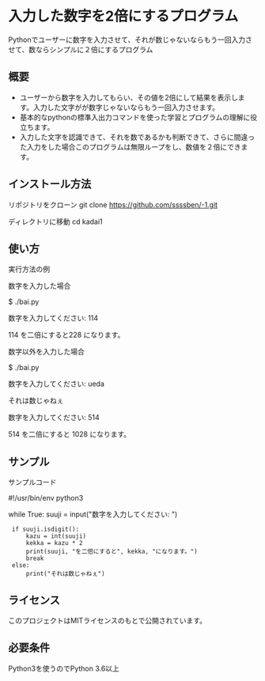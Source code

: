 # 入力した数字を2倍にするプログラム

Pythonでユーザーに数字を入力させて、それが数じゃないならもう一回入力させて、数ならシンプルに２倍にするプログラム

## 概要

- ユーザーから数字を入力してもらい、その値を2倍にして結果を表示します。入力した文字がが数字じゃないならもう一回入力させます。
- 基本的なpythonの標準入出力コマンドを使った学習とプログラムの理解に役立ちます。
- 入力した文字を認識できて、それを数であるかも判断できて、さらに間違った入力をした場合このプログラムは無限ループをし、数値を２倍にできます。
## インストール方法

リポジトリをクローン
git clone https://github.com/ssssben/-1.git

ディレクトリに移動
cd kadai1

## 使い方

実行方法の例

数字を入力した場合

$ ./bai.py

数字を入力してください: 114

114 を二倍にすると228 になります。

数字以外を入力した場合

$ ./bai.py

数字を入力してください: ueda

それは数じゃねぇ

数字を入力してください: 514

514 を二倍にすると 1028 になります。

## サンプル

サンプルコード

 #!/usr/bin/env python3

 while True:
     suuji = input("数字を入力してください: ")

     if suuji.isdigit():
         kazu = int(suuji)
         kekka = kazu * 2
         print(suuji, "を二倍にすると", kekka, "になります。")
         break
     else:
         print("それは数じゃねぇ")


## ライセンス

このプロジェクトはMITライセンスのもとで公開されています。

## 必要条件
Python3を使うのでPython 3.6以上
```a
